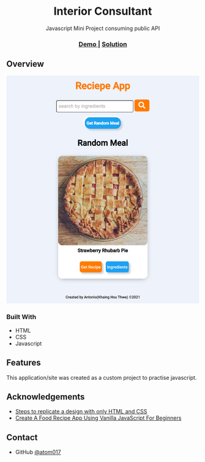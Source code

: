 <!-- Please update value in the {}  -->

<h1 align="center">Interior Consultant</h1>

<div align="center">
   Javascript Mini Project consuming public API
</div>

<div align="center">
  <h3>
    <a href="https://kht-reciepe-app.netlify.app/">
      Demo
    </a>
    <span> | </span>
    <a href="https://github.com/atom017/Javascript-MiniProject-ReciepeApp">
      Solution
    </a>
   
  </h3>
</div>



<!-- OVERVIEW -->

## Overview

![screenshot](https://github.com/atom017/Javascript-MiniProject-ReciepeApp/blob/main/reciepe-app-photo.png)

### Built With

<!-- This section should list any major frameworks that you built your project using. Here are a few examples.-->

- HTML
- CSS
- Javascript

## Features



This application/site was created as a custom project to practise javascript. 

## Acknowledgements

<!-- This section should list any articles or add-ons/plugins that helps you to complete the project. This is optional but it will help you in the future. For exmpale -->

- [Steps to replicate a design with only HTML and CSS](https://devchallenges-blogs.web.app/how-to-replicate-design/)
- [Create A Food Recipe App Using Vanilla JavaScript For Beginners](https://www.youtube.com/watch?v=x8EY0BlhPGk)


## Contact


- GitHub [@atom017](https://github.com/atom017)

